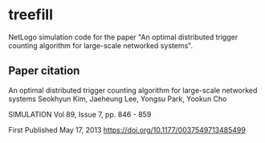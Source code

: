 # treefill
NetLogo simulation code for the paper "An optimal distributed trigger counting algorithm for large-scale networked systems".

## Paper citation
An optimal distributed trigger counting algorithm for large-scale networked systems	
Seokhyun Kim, Jaeheung Lee, Yongsu Park, Yookun Cho

SIMULATION 
Vol 89, Issue 7, pp. 846 - 859

First Published May 17, 2013
https://doi.org/10.1177/0037549713485499
